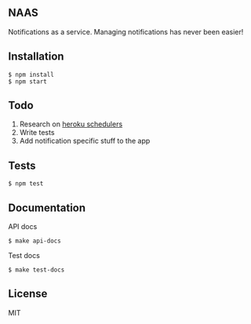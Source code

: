## NAAS

Notifications as a service. Managing notifications has never been easier!

## Installation

    $ npm install
    $ npm start

## Todo

1. Research on [heroku schedulers](https://devcenter.heroku.com/articles/scheduled-jobs-custom-clock-processes)
2. Write tests
3. Add notification specific stuff to the app

## Tests

    $ npm test

## Documentation

API docs

    $ make api-docs

Test docs

    $ make test-docs

## License
MIT
